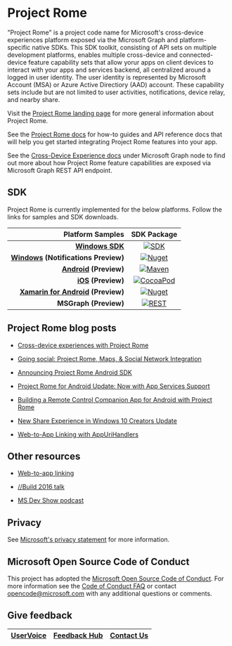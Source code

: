 # Project Rome

"Project Rome" is a project code name for Microsoft's cross-device experiences platform exposed via the Microsoft Graph and platform-specific native SDKs. This SDK toolkit, consisting of API sets on multiple development platforms, enables multiple cross-device and connected-device feature capability sets that allow yorur apps on client devices to interact with your apps and services backend, all centralized around a logged in user identity. The user identity is represented by Microsoft Account (MSA) or Azure Active Directiory (AAD) account. These capability sets include but are not limited to user activities, notifications, device relay, and nearby share.  

Visit the [Project Rome landing page](https://developer.microsoft.com/en-us/windows/project-rome) for more general information about Project Rome.

See the [Project Rome docs](https://docs.microsoft.com/windows/project-rome/) for how-to guides and API reference docs that will help you get started integrating Project Rome features into your app.

See the [Cross-Device Experience docs](https://developer.microsoft.com/en-us/graph/docs/concepts/cross-device-concept-overview) under Microsoft Graph node to find out more about how Project Rome feature capabilities are exposed via Microsoft Graph REST API endpoint. 

## SDK

Project Rome is currently implemented for the below platforms. Follow the links for samples and SDK downloads.

[windows-sdk]:             https://developer.microsoft.com/en-us/windows/downloads
[windows-sdk-badge]:       https://img.shields.io/badge/sdk-April%202018%20Update-brightgreen.svg
[windows-sample]:          https://github.com/Microsoft/Windows-universal-samples/tree/master/Samples/RemoteSystems
[windows-docs]:            https://docs.microsoft.com/en-us/windows/uwp/launch-resume/connected-apps-and-devices

[winredist-sdk]:           https://www.nuget.org/packages/Microsoft.ConnectedDevices.UserNotifications
[winredist-sdk-badge]:     https://img.shields.io/nuget/v/Microsoft.ConnectedDevices.UserNotifications.svg
[winredist-sample]:        Windows/samples
[winredist-docs]:          https://docs.microsoft.com/en-us/windows/uwp/launch-resume/connected-apps-and-devices

[xamarin-sdk]:             https://www.nuget.org/packages/Microsoft.ConnectedDevices.Xamarin.Droid
[xamarin-sdk-badge]:       https://img.shields.io/nuget/v/Microsoft.ConnectedDevices.Xamarin.Droid.svg
[xamarin-sample]:          https://github.com/Microsoft/project-rome/tree/0.8.1/Xamarin/samples

[ios-sdk]:                 https://cocoapods.org/pods/ProjectRomeSdk
[ios-sdk-badge]:           https://img.shields.io/cocoapods/v/ProjectRomeSdk.svg
[ios-sample]:              iOS/samples 
[ios-docs]:                https://docs.microsoft.com/windows/project-rome/ios

[android-sdk]:             https://bintray.com/projectrome/maven/com.microsoft.connecteddevices:connecteddevices-sdk/_latestVersion
[android-sdk-badge]:       https://api.bintray.com/packages/projectrome/maven/com.microsoft.connecteddevices%3Aconnecteddevices-sdk/images/download.svg
[android-sample]:          Android/samples
[android-docs]:            https://github.com/MicrosoftDocs/project-rome/tree/GH-docs/project-rome-docs/Android

[graph-sdk]:               https://developer.microsoft.com/graph/docs/api-reference/beta/resources/project_rome_overview
[graph-sdk-badge]:         https://img.shields.io/badge/REST-Beta-orange.svg
[graph-sample]:            https://developer.microsoft.com/graph/docs/api-reference/beta/resources/project_rome_overview
[graph-docs]:              MSGraph/

|  Platform Samples                       |           SDK Package                           | 
| --------------------------------------: | :---------------------------------------------: | 
| **[Windows SDK][windows-sample]**       |  [![SDK][windows-sdk-badge]][windows-sdk]       | 
| **[Windows][winredist-sample] (Notifications Preview)** |  [![Nuget][winredist-sdk-badge]][winredist-sdk]       | 
| **[Android][android-sample] (Preview)** | [![Maven][android-sdk-badge]][android-sdk]      | 
| **[iOS][ios-sample] (Preview)**         |     [![CocoaPod][ios-sdk-badge]][ios-sdk]       | 
| **[Xamarin for Android][xamarin-sample] (Preview)** |[![Nuget][xamarin-sdk-badge]][xamarin-sdk]       | 
| **MSGraph (Preview)**                   |[![REST][graph-sdk-badge]][graph-sdk]            |

## Project Rome blog posts
* [Cross-device experiences with Project Rome](https://blogs.windows.com/buildingapps/2016/10/11/cross-device-experience-with-project-rome/#iQTseFlAMJRopU9k.97)

* [Going social: Project Rome, Maps, & Social Network Integration](https://blogs.windows.com/buildingapps/2016/10/27/going-social-project-rome-maps-social-network-integration-app-dev-on-xbox-series/#SCfoEZ1q8c1yBMei.97)

* [Announcing Project Rome Android SDK](https://blogs.windows.com/buildingapps/2017/02/08/announcing-project-rome-android-sdk/#obDkvwkXOGa3tcTx.97)

* [Project Rome for Android Update: Now with App Services Support](https://blogs.windows.com/buildingapps/2017/03/23/project-rome-android-update-now-app-services-support/#DBm1Ic4JX8vXv2h0.97)

* [Building a Remote Control Companion App for Android with Project Rome](https://blog.xamarin.com/building-remote-control-companion-app-android-project-rome/)

* [New Share Experience in Windows 10 Creators Update](https://blogs.windows.com/buildingapps/2017/04/06/new-share-experience-windows-10-creators-update/#OGskrWcLLlrCTCSH.97)

* [Web-to-App Linking with AppUriHandlers](https://blogs.windows.com/buildingapps/2016/10/14/web-to-app-linking-with-appurihandlers/#fIh7USaxBYS8JqfT.97)

## Other resources

* [Web-to-app linking](https://docs.microsoft.com/en-us/windows/uwp/launch-resume/web-to-app-linking)

* [//Build 2016 talk](https://channel9.msdn.com/Events/Build/2016/B831)

* [MS Dev Show podcast](http://msdevshow.com/2016/11/project-rome-with-shawn-henry/)


## Privacy
See [Microsoft's privacy statement](https://privacy.microsoft.com/en-us/privacystatement/) for more information. 

## Microsoft Open Source Code of Conduct
This project has adopted the [Microsoft Open Source Code of Conduct](https://opensource.microsoft.com/codeofconduct/).
For more information see the [Code of Conduct FAQ](https://opensource.microsoft.com/codeofconduct/faq/) or contact [opencode@microsoft.com](mailto:opencode@microsoft.com) with any additional questions or comments.

## Give feedback

|[UserVoice](https://wpdev.uservoice.com/forums/110705-universal-windows-platform/category/183208-connected-apps-and-devices-project-rome)|[Feedback Hub](https://support.microsoft.com/en-us/help/4021566/windows-10-send-feedback-to-microsoft-with-feedback-hub-app)|[Contact Us](mailto:projectrometeam@microsoft.com)|
|-----|-----|-----|
